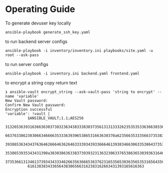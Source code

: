 # Operating Guide


To generate devuser key locally
```
ansible-playbook generate_ssh_key.yaml
```

to run backend server configs
```
ansible-playbook -i inventory/inventory.ini playbooks/site.yaml -u root --ask-pass  
```

to run server configs
```
ansible-playbook -i inventory.ini backend.yaml frontend.yaml
```

to encrypt a string
copy return text
```
❯ ansible-vault encrypt_string --ask-vault-pass 'string to encrypt' --name 'variable'
New Vault password: 
Confirm New Vault password: 
Encryption successful
'variable': !vault |
          $ANSIBLE_VAULT;1.1;AES256
          31326536393163663630373832363438333830373561313133326235353533636630336631316563
          6637633862303066346666353336393965386531663630370a623566353335663735383132373239
          39386536343437636462666463626463333934393366646139383466306335386437353866386434
          3538653935343431390a383038636338373939323136323063376538636530393631646330376461
          37353661313461373934343334626635636665363762316535653036356535316564356233666634
          6161383834336564383065663162383162663431393165616363
```

